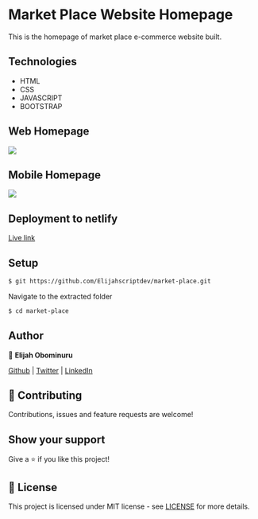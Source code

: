 # Market Place Website Homepage 

This is the homepage of market place e-commerce website built.

## Technologies
- HTML
- CSS
- JAVASCRIPT
- BOOTSTRAP

## Web Homepage
![](https://res.cloudinary.com/elijjaaahhhh/image/upload/v1595191566/FireShot_Capture_155_-_ZCPI_Market_Place_-_zcpi-marketplace-page.netlify.app_alak9f.png)


## Mobile Homepage
![](https://res.cloudinary.com/elijjaaahhhh/image/upload/v1596469650/FireShot_Capture_029_-_ZCPI_Market_Place_-_zcpi-marketplace-page.netlify.app_jh7wwg.png)

## Deployment to netlify
[Live link](https://zcpi-marketplace-page.netlify.app)

## Setup

```sh
$ git https://github.com/Elijahscriptdev/market-place.git
```

Navigate to the extracted folder
```sh
$ cd market-place
```


## Author

👤 **Elijah Obominuru**

[Github](https://github.com/Elijahscriptdev) | [Twitter](https://twitter.com/ElijahObominuru) | [LinkedIn](https://www.linkedin.com/in/elijah-obominuru-0b730b143/)


## 🤝 Contributing

Contributions, issues and feature requests are welcome!

## Show your support

Give a ⭐️ if you like this project!

## 📝 License

This project is licensed under MIT license - see [LICENSE](/LICENSE) for more details.

